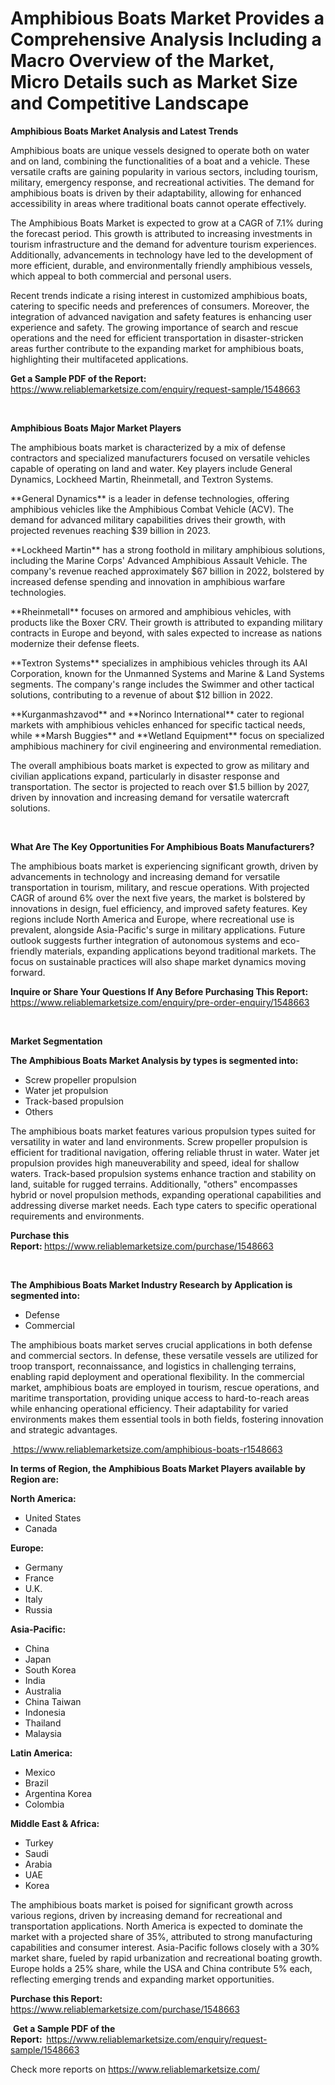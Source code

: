 <p><h1>Amphibious Boats Market Provides a Comprehensive Analysis Including a Macro Overview of the Market, Micro Details such as Market Size and Competitive Landscape</h1></p><p><strong>Amphibious Boats Market Analysis and Latest Trends</strong></p>
<p><p>Amphibious boats are unique vessels designed to operate both on water and on land, combining the functionalities of a boat and a vehicle. These versatile crafts are gaining popularity in various sectors, including tourism, military, emergency response, and recreational activities. The demand for amphibious boats is driven by their adaptability, allowing for enhanced accessibility in areas where traditional boats cannot operate effectively.</p><p>The Amphibious Boats Market is expected to grow at a CAGR of 7.1% during the forecast period. This growth is attributed to increasing investments in tourism infrastructure and the demand for adventure tourism experiences. Additionally, advancements in technology have led to the development of more efficient, durable, and environmentally friendly amphibious vessels, which appeal to both commercial and personal users.</p><p>Recent trends indicate a rising interest in customized amphibious boats, catering to specific needs and preferences of consumers. Moreover, the integration of advanced navigation and safety features is enhancing user experience and safety. The growing importance of search and rescue operations and the need for efficient transportation in disaster-stricken areas further contribute to the expanding market for amphibious boats, highlighting their multifaceted applications.</p></p>
<p><strong>Get a Sample PDF of the Report:&nbsp;</strong> <a href="https://www.reliablemarketsize.com/enquiry/request-sample/1548663?utm_campaign=3201&utm_medium=2&utm_source=Github&utm_content=ia&utm_term=10042025&utm_id=amphibious-boats">https://www.reliablemarketsize.com/enquiry/request-sample/1548663</a></p>
<p>&nbsp;</p>
<p><strong>Amphibious Boats Major Market Players</strong></p>
<p><p>The amphibious boats market is characterized by a mix of defense contractors and specialized manufacturers focused on versatile vehicles capable of operating on land and water. Key players include General Dynamics, Lockheed Martin, Rheinmetall, and Textron Systems.</p><p>**General Dynamics** is a leader in defense technologies, offering amphibious vehicles like the Amphibious Combat Vehicle (ACV). The demand for advanced military capabilities drives their growth, with projected revenues reaching $39 billion in 2023.</p><p>**Lockheed Martin** has a strong foothold in military amphibious solutions, including the Marine Corps' Advanced Amphibious Assault Vehicle. The company's revenue reached approximately $67 billion in 2022, bolstered by increased defense spending and innovation in amphibious warfare technologies.</p><p>**Rheinmetall** focuses on armored and amphibious vehicles, with products like the Boxer CRV. Their growth is attributed to expanding military contracts in Europe and beyond, with sales expected to increase as nations modernize their defense fleets.</p><p>**Textron Systems** specializes in amphibious vehicles through its AAI Corporation, known for the Unmanned Systems and Marine & Land Systems segments. The company's range includes the Swimmer and other tactical solutions, contributing to a revenue of about $12 billion in 2022.</p><p>**Kurganmashzavod** and **Norinco International** cater to regional markets with amphibious vehicles enhanced for specific tactical needs, while **Marsh Buggies** and **Wetland Equipment** focus on specialized amphibious machinery for civil engineering and environmental remediation.</p><p>The overall amphibious boats market is expected to grow as military and civilian applications expand, particularly in disaster response and transportation. The sector is projected to reach over $1.5 billion by 2027, driven by innovation and increasing demand for versatile watercraft solutions.</p></p>
<p>&nbsp;</p>
<p><strong>What Are The Key Opportunities For Amphibious Boats Manufacturers?</strong></p>
<p><p>The amphibious boats market is experiencing significant growth, driven by advancements in technology and increasing demand for versatile transportation in tourism, military, and rescue operations. With projected CAGR of around 6% over the next five years, the market is bolstered by innovations in design, fuel efficiency, and improved safety features. Key regions include North America and Europe, where recreational use is prevalent, alongside Asia-Pacific's surge in military applications. Future outlook suggests further integration of autonomous systems and eco-friendly materials, expanding applications beyond traditional markets. The focus on sustainable practices will also shape market dynamics moving forward.</p></p>
<p><strong>Inquire or Share Your Questions If Any Before Purchasing This Report:</strong> <a href="https://www.reliablemarketsize.com/enquiry/pre-order-enquiry/1548663?utm_campaign=3201&utm_medium=2&utm_source=Github&utm_content=ia&utm_term=10042025&utm_id=amphibious-boats">https://www.reliablemarketsize.com/enquiry/pre-order-enquiry/1548663</a></p>
<p>&nbsp;</p>
<p><strong>Market Segmentation</strong></p>
<p><strong>The Amphibious Boats Market Analysis by types is segmented into:</strong></p>
<p><ul><li>Screw propeller propulsion</li><li>Water jet propulsion</li><li>Track-based propulsion</li><li>Others</li></ul></p>
<p><p>The amphibious boats market features various propulsion types suited for versatility in water and land environments. Screw propeller propulsion is efficient for traditional navigation, offering reliable thrust in water. Water jet propulsion provides high maneuverability and speed, ideal for shallow waters. Track-based propulsion systems enhance traction and stability on land, suitable for rugged terrains. Additionally, "others" encompasses hybrid or novel propulsion methods, expanding operational capabilities and addressing diverse market needs. Each type caters to specific operational requirements and environments.</p></p>
<p><strong>Purchase this Report:&nbsp;</strong><a href="https://www.reliablemarketsize.com/purchase/1548663?utm_campaign=3201&utm_medium=2&utm_source=Github&utm_content=ia&utm_term=10042025&utm_id=amphibious-boats">https://www.reliablemarketsize.com/purchase/1548663</a></p>
<p>&nbsp;</p>
<p><strong>The Amphibious Boats Market Industry Research by Application is segmented into:</strong></p>
<p><ul><li>Defense</li><li>Commercial</li></ul></p>
<p><p>The amphibious boats market serves crucial applications in both defense and commercial sectors. In defense, these versatile vessels are utilized for troop transport, reconnaissance, and logistics in challenging terrains, enabling rapid deployment and operational flexibility. In the commercial market, amphibious boats are employed in tourism, rescue operations, and maritime transportation, providing unique access to hard-to-reach areas while enhancing operational efficiency. Their adaptability for varied environments makes them essential tools in both fields, fostering innovation and strategic advantages.</p></p>
<p><a href="https://www.reliablemarketsize.com/amphibious-boats-r1548663?utm_campaign=3201&utm_medium=2&utm_source=Github&utm_content=ia&utm_term=10042025&utm_id=amphibious-boats">&nbsp;https://www.reliablemarketsize.com/amphibious-boats-r1548663</a></p>
<p><strong>In terms of Region, the Amphibious Boats Market Players available by Region are:</strong></p>
<p>
    <p> <strong> North America: </strong>
        <ul>
            <li>United States</li>
            <li>Canada</li>
        </ul>
        </p> 
    <p> <strong> Europe: </strong>
        <ul>
            <li>Germany</li>
            <li>France</li>
            <li>U.K.</li>
            <li>Italy</li>
            <li>Russia</li>
        </ul>
        </p> 
    <p> <strong> Asia-Pacific: </strong>
        <ul>
            <li>China</li>
            <li>Japan</li>
            <li>South Korea</li>
            <li>India</li>
            <li>Australia</li>
            <li>China Taiwan</li>
            <li>Indonesia</li>
            <li>Thailand</li>
            <li>Malaysia</li>
        </ul>
        </p> 
    <p> <strong> Latin America: </strong>
        <ul>
            <li>Mexico</li>
            <li>Brazil</li>
            <li>Argentina Korea</li>
            <li>Colombia</li>
        </ul>
        </p> 
    <p> <strong> Middle East & Africa: </strong>
        <ul>
            <li>Turkey</li>
            <li>Saudi</li>
            <li>Arabia</li>
            <li>UAE</li>
            <li>Korea</li>
        </ul>
    </p>
    </p>
<p><p>The amphibious boats market is poised for significant growth across various regions, driven by increasing demand for recreational and transportation applications. North America is expected to dominate the market with a projected share of 35%, attributed to strong manufacturing capabilities and consumer interest. Asia-Pacific follows closely with a 30% market share, fueled by rapid urbanization and recreational boating growth. Europe holds a 25% share, while the USA and China contribute 5% each, reflecting emerging trends and expanding market opportunities.</p></p>
<p><strong>Purchase this Report: </strong><a href="https://www.reliablemarketsize.com/purchase/1548663?utm_campaign=3201&utm_medium=2&utm_source=Github&utm_content=ia&utm_term=10042025&utm_id=amphibious-boats">https://www.reliablemarketsize.com/purchase/1548663</a></p>
<p>&nbsp;<strong>Get a Sample PDF of the Report:&nbsp;&nbsp;</strong><a href="https://www.reliablemarketsize.com/enquiry/request-sample/1548663?utm_campaign=3201&utm_medium=2&utm_source=Github&utm_content=ia&utm_term=10042025&utm_id=amphibious-boats">https://www.reliablemarketsize.com/enquiry/request-sample/1548663</a></p>
<p><strong></strong></p>
<p>Check more reports on <a href="https://www.reliablemarketsize.com/?utm_campaign=3201&utm_medium=2&utm_source=Github&utm_content=ia&utm_term=10042025&utm_id=amphibious-boats">https://www.reliablemarketsize.com/</a></p>